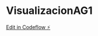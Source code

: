 # VisualizacionAG1

[Edit in Codeflow ⚡️](https://stackblitz.com/~/github.com/adrianblvi/VisualizacionAG1)